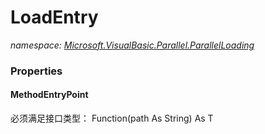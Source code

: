 ﻿# LoadEntry
_namespace: <a href="#" onClick="load('/docs/Microsoft.VisualBasic.Parallel.ParallelLoading/index.md')">Microsoft.VisualBasic.Parallel.ParallelLoading</a>_






### Properties

#### MethodEntryPoint
必须满足接口类型： Function(path As String) As T
